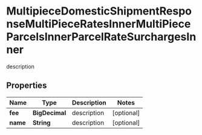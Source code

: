 

# MultipieceDomesticShipmentResponseMultiPieceRatesInnerMultiPieceParcelsInnerParcelRateSurchargesInner

description

## Properties

| Name | Type | Description | Notes |
|------------ | ------------- | ------------- | -------------|
|**fee** | **BigDecimal** | description |  [optional] |
|**name** | **String** | description |  [optional] |




